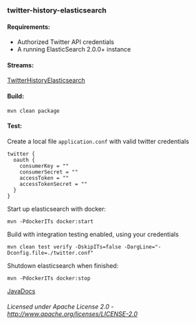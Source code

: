 ### twitter-history-elasticsearch

#### Requirements:
 - Authorized Twitter API credentials
 - A running ElasticSearch 2.0.0+ instance

#### Streams:

<a href="TwitterHistoryElasticsearch.html" target="_self">TwitterHistoryElasticsearch</a>

#### Build:

    mvn clean package
   
#### Test:

Create a local file `application.conf` with valid twitter credentials

    twitter {
      oauth {
        consumerKey = ""
        consumerSecret = ""
        accessToken = ""
        accessTokenSecret = ""
      }
    }
    
Start up elasticsearch with docker:
    
    mvn -PdockerITs docker:start

Build with integration testing enabled, using your credentials

    mvn clean test verify -DskipITs=false -DargLine="-Dconfig.file=./twitter.conf"

Shutdown elasticsearch when finished:

    mvn -PdockerITs docker:stop

[JavaDocs](apidocs/index.html "JavaDocs")

###### Licensed under Apache License 2.0 - http://www.apache.org/licenses/LICENSE-2.0
